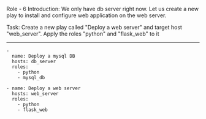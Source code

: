 
Role - 6
Introduction: We only have db server right now.
Let us create a new play to install and configure web application on the web server. 

Task: Create a new play called "Deploy a web server" and target host "web_server". 
Apply the roles "python" and "flask_web" to it

--------------------------

```
-
  name: Deploy a mysql DB
  hosts: db_server
  roles:
    - python
    - mysql_db
    
- name: Deploy a web server 
  hosts: web_server
  roles:
    - python
    - flask_web


```
